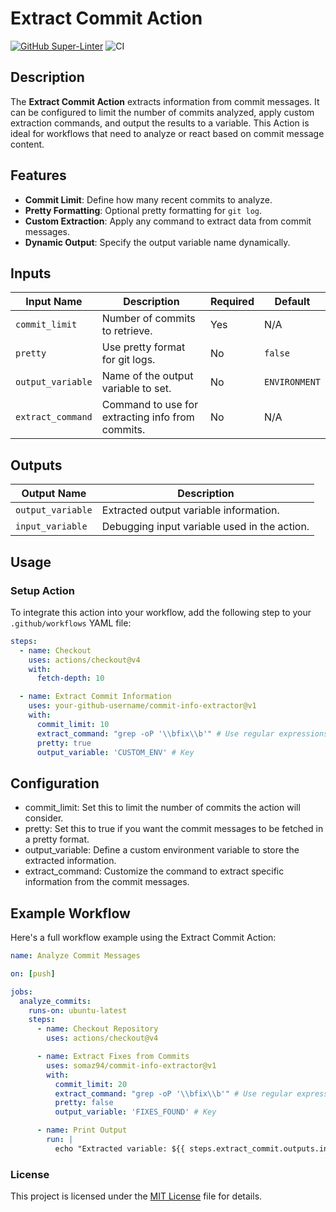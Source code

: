 # Extract Commit Action

[![GitHub Super-Linter](https://github.com/actions/container-action/actions/workflows/linter.yml/badge.svg)](https://github.com/super-linter/super-linter)
![CI](https://github.com/actions/container-action/actions/workflows/ci.yml/badge.svg)

## Description

The **Extract Commit Action** extracts information from commit messages.
It can be configured to limit the number of commits analyzed, apply custom
extraction commands, and output the results to a variable. This Action is ideal
for workflows that need to analyze or react based on commit message content.

## Features

- **Commit Limit**: Define how many recent commits to analyze.
- **Pretty Formatting**: Optional pretty formatting for `git log`.
- **Custom Extraction**: Apply any command to extract data from commit messages.
- **Dynamic Output**: Specify the output variable name dynamically.

## Inputs

| Input Name        | Description                                   | Required | Default       |
|-------------------|-----------------------------------------------|----------|---------------|
| `commit_limit`    | Number of commits to retrieve.                | Yes      | N/A           |
| `pretty`          | Use pretty format for git logs.               | No       | `false`       |
| `output_variable` | Name of the output variable to set.           | No       | `ENVIRONMENT` |
| `extract_command` | Command to use for extracting info from commits. | No       | N/A           |

## Outputs

| Output Name        | Description                               |
|--------------------|-------------------------------------------|
| `output_variable`  | Extracted output variable information.    |
| `input_variable`   | Debugging input variable used in the action. |

## Usage

### Setup Action

To integrate this action into your workflow, add the following step to your
`.github/workflows` YAML file:

```yaml
steps:
  - name: Checkout
    uses: actions/checkout@v4
    with:
      fetch-depth: 10

  - name: Extract Commit Information
    uses: your-github-username/commit-info-extractor@v1
    with:
      commit_limit: 10
      extract_command: "grep -oP '\\bfix\\b'" # Use regular expressions to extract values
      pretty: true
      output_variable: 'CUSTOM_ENV' # Key
```

## Configuration

- commit_limit: Set this to limit the number of commits 
the action will consider.
- pretty: Set this to true if you want the commit messages 
to be fetched in a pretty format.
- output_variable: Define a custom environment variable 
to store the extracted information.
- extract_command: Customize the command to extract specific 
information from the commit messages.

## Example Workflow

Here's a full workflow example using the Extract Commit Action:

```yaml
name: Analyze Commit Messages

on: [push]

jobs:
  analyze_commits:
    runs-on: ubuntu-latest
    steps:
      - name: Checkout Repository
        uses: actions/checkout@v4

      - name: Extract Fixes from Commits
        uses: somaz94/commit-info-extractor@v1
        with:
          commit_limit: 20
          extract_command: "grep -oP '\\bfix\\b'" # Use regular expressions to extract values
          pretty: false
          output_variable: 'FIXES_FOUND' # Key

      - name: Print Output
        run: |
          echo "Extracted variable: ${{ steps.extract_commit.outputs.input_variable }} = ${{ steps.extract_commit.outputs.output_variable }}"
```

### License

This project is licensed under the [MIT License](LICENSE) file for details.
